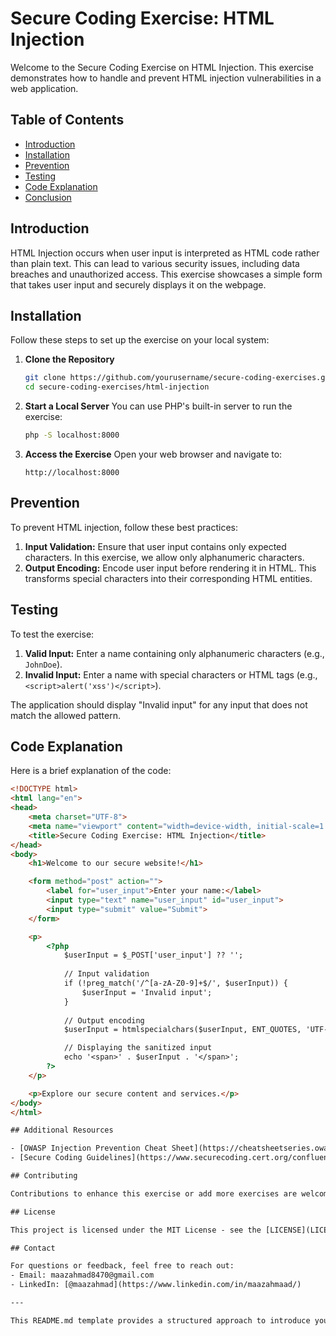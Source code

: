 # Secure Coding Exercise: HTML Injection

Welcome to the Secure Coding Exercise on HTML Injection. This exercise demonstrates how to handle and prevent HTML injection vulnerabilities in a web application.

## Table of Contents

- [Introduction](#introduction)
- [Installation](#installation)
- [Prevention](#prevention)
- [Testing](#testing)
- [Code Explanation](#code-explanation)
- [Conclusion](#conclusion)

## Introduction

HTML Injection occurs when user input is interpreted as HTML code rather than plain text. This can lead to various security issues, including data breaches and unauthorized access. This exercise showcases a simple form that takes user input and securely displays it on the webpage.

## Installation

Follow these steps to set up the exercise on your local system:

1. **Clone the Repository**
    ```bash
    git clone https://github.com/yourusername/secure-coding-exercises.git
    cd secure-coding-exercises/html-injection
    ```

2. **Start a Local Server**
    You can use PHP's built-in server to run the exercise:
    ```bash
    php -S localhost:8000
    ```

3. **Access the Exercise**
    Open your web browser and navigate to:
    ```
    http://localhost:8000
    ```

## Prevention

To prevent HTML injection, follow these best practices:

1. **Input Validation:** Ensure that user input contains only expected characters. In this exercise, we allow only alphanumeric characters.
2. **Output Encoding:** Encode user input before rendering it in HTML. This transforms special characters into their corresponding HTML entities.

## Testing

To test the exercise:

1. **Valid Input:** Enter a name containing only alphanumeric characters (e.g., `JohnDoe`).
2. **Invalid Input:** Enter a name with special characters or HTML tags (e.g., `<script>alert('xss')</script>`).

The application should display "Invalid input" for any input that does not match the allowed pattern.

## Code Explanation

Here is a brief explanation of the code:

```html
<!DOCTYPE html>
<html lang="en">
<head>
    <meta charset="UTF-8">
    <meta name="viewport" content="width=device-width, initial-scale=1.0">
    <title>Secure Coding Exercise: HTML Injection</title>
</head>
<body>
    <h1>Welcome to our secure website!</h1>

    <form method="post" action="">
        <label for="user_input">Enter your name:</label>
        <input type="text" name="user_input" id="user_input">
        <input type="submit" value="Submit">
    </form>

    <p>
        <?php
            $userInput = $_POST['user_input'] ?? '';
            
            // Input validation
            if (!preg_match('/^[a-zA-Z0-9]+$/', $userInput)) {
                $userInput = 'Invalid input';
            }
            
            // Output encoding
            $userInput = htmlspecialchars($userInput, ENT_QUOTES, 'UTF-8');

            // Displaying the sanitized input
            echo '<span>' . $userInput . '</span>';
        ?>
    </p>

    <p>Explore our secure content and services.</p>
</body>
</html>

## Additional Resources

- [OWASP Injection Prevention Cheat Sheet](https://cheatsheetseries.owasp.org/cheatsheets/Injection_Prevention_Cheat_Sheet.html)
- [Secure Coding Guidelines](https://www.securecoding.cert.org/confluence/display/seccode/Home)

## Contributing

Contributions to enhance this exercise or add more exercises are welcome! Fork the repository, make your changes, and submit a pull request.

## License

This project is licensed under the MIT License - see the [LICENSE](LICENSE) file for details.

## Contact

For questions or feedback, feel free to reach out:
- Email: maazahmad8470@gmail.com
- LinkedIn: [@maazahmad](https://www.linkedin.com/in/maazahmaad/)

---

This README.md template provides a structured approach to introduce your exercise, guide users through setup and implementation, and encourage contributions and further learning. Adjust the content to fit the specifics of your exercise and repository as needed.

